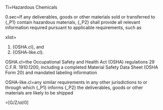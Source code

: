 Ti=Hazardous Chemicals

0.sec=If any deliverables, goods or other materials sold or transferred to {_P1} contain hazardous materials, {_P2} shall provide all relevant information required pursuant to applicable requirements, such as

xlist=<ol><li>{OSHA.cl}, and</li><li>{OSHA-like.cl}.</li></ol>

OSHA.cl=the Occupational Safety and Health Act (OSHA) regulations 29 C.F.R. 1910.1200, including a completed Material Safety Data Sheet (OSHA Form 20) and mandated labeling information

OSHA-like.cl=any similar requirements in any other jurisdictions to or through which {_P1} informs {_P2} the deliverables, goods or other materials are likely to be shipped

=[G/Z/ol/0]
